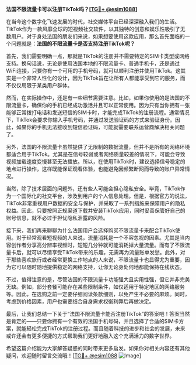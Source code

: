 **法国不限流量卡可以注册TikTok吗？[[TG💪+ @esim1088](https://t.me/s/esim1088)]**

在当今这个数字化飞速发展的时代，社交媒体平台已经深深融入我们的生活。TikTok作为一款风靡全球的短视频社交软件，以其独特的创意和娱乐性吸引了无数用户。对于身处法国的朋友们来说，如果想要使用这款应用，那么首先面临的一个问题就是：**法国的不限流量卡是否支持注册TikTok呢？**

首先，我们需要明确一点，那就是TikTok的注册并不需要特定的SIM卡类型或网络支持。换句话说，无论是使用法国本地的不限流量卡、普通手机卡，还是通过WiFi连接，只要你有一个可用的手机号码，就可以顺利注册并使用TikTok。这其实是一个非常人性化的设计，因为TikTok旨在让所有人都能享受到它的服务，而不仅仅局限于某类用户群体。

然而，在实际操作中，还是有一些细节需要注意。比如，如果你使用的是法国的不限流量卡，确保你的手机已经成功激活并且可以正常使用。因为只有当你拥有一张能够正常拨打电话和发送短信的SIM卡时，才能完成TikTok的注册流程。通常情况下，TikTok会要求你输入手机号码，并通过发送验证码的方式来验证身份。因此，如果你的手机无法接收到短信验证码，可能就需要联系运营商解决相关问题了。

另外，法国的不限流量卡虽然提供了无限制的数据流量，但并不是所有的网络环境都适合用于TikTok。尤其是在信号较弱或者网络质量较差的情况下，可能会导致视频加载速度变慢甚至无法播放。所以，在使用TikTok时，建议选择信号稳定的地点进行操作，这样既能保证观看体验，也能避免因频繁断网而导致的账户异常情况。

当然，除了技术层面的问题外，还有些人可能会担心隐私安全。毕竟，TikTok作为一个国际化的社交平台，涉及到用户的个人信息处理。但是，根据官方的说法，TikTok非常重视用户数据的安全与保护，并采取了一系列措施来保障用户的隐私权益。因此，只要按照正规渠道下载并安装TikTok应用，同时妥善保管好自己的账号信息，就不必过于担忧隐私泄露的风险。

接下来，我们再来聊聊为什么法国用户会选择购买不限流量卡来配合TikTok使用。对于经常观看短视频的人来说，流量消耗是一个不容忽视的因素。尤其是当内容创作者分享高分辨率视频时，短短几分钟就可能消耗掉大量流量。而有了不限流量卡后，就可以尽情享受TikTok带来的乐趣，无需再为流量账单发愁。此外，对于那些喜欢旅行或者经常更换工作地点的人来说，不限流量卡也显得尤为重要，因为它可以随时随地提供稳定的网络支持，让你无论身处何地都能保持在线状态。

不过，值得注意的是，尽管法国的不限流量卡功能强大且实用性强，但它并非完美无缺。例如，部分套餐可能存在某些限制条件，如仅适用于特定地区的网络服务等。因此，在选购之前一定要仔细阅读条款细则，以免产生不必要的麻烦。同时，考虑到价格因素，用户也需要结合自身需求权衡利弊后再做决定。

最后，让我们总结一下关于“法国不限流量卡能否注册TikTok”的答案吧！答案当然是肯定的——只要你拥有一个有效的法国手机号码，并且选择了合适的SIM卡方案，就能轻松完成TikTok的注册过程。而且随着科技的进步和社会的发展，未来或许还会有更多便捷的方式帮助我们更好地融入这个充满活力的数字世界。

希望这篇介绍能为大家解答疑惑的同时带来更多启发。如果你对相关内容还有其他疑问，欢迎随时留言交流哦！[[TG💪+ @esim1088](https://t.me/s/esim1088) ![Image](https://i.postimg.cc/4NQfJmqS/Snipaste-2025-05-13-00-14-12.png)]
